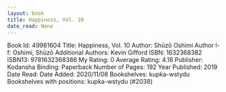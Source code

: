 ```yaml
---
layout: book
title: Happiness, Vol. 10
date_read: None
---
```


Book Id: 49981604
Title: Happiness, Vol. 10
Author: Shūzō Oshimi
Author l-f: Oshimi, Shūzō
Additional Authors: Kevin Gifford
ISBN: 1632368382
ISBN13: 9781632368386
My Rating: 0
Average Rating: 4.18
Publisher: Kodansha
Binding: Paperback
Number of Pages: 192
Year Published: 2019
Date Read: 
Date Added: 2020/11/08
Bookshelves: kupka-wstydu
Bookshelves with positions: kupka-wstydu (#2038)


